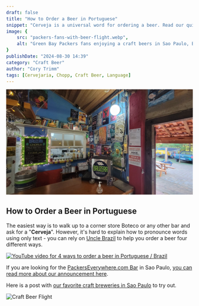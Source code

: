 ```yaml
---
draft: false
title: "How to Order a Beer in Portuguese"
snippet: "Cerveja is a universal word for ordering a beer. Read our quick post on how to order a cold one."
image: {
    src: "packers-fans-with-beer-flight.webp",
    alt: "Green Bay Packers fans enjoying a craft beers in Sao Paulo, Brazil"
}
publishDate: "2024-08-30 14:39"
category: "Craft Beer"
author: "Cory Trimm"
tags: [Cervejaria, Chopp, Craft Beer, Language]
---
```


![Interior of Bauzera Cervejaria](../../../assets/bauzera.jpg)

## How to Order a Beer in Portuguese

The easiest way is to walk up to a corner store Boteco or any other bar and ask for a "**Cerveja**". However, it's hard to explain how to pronounce words using only text - you can rely on [Uncle Brazil](https://www.youtube.com/@UncleBrazil) to help you order a beer four different ways.

[![YouTube video for 4 ways to order a beer in Portuguese / Brazil](https://img.youtube.com/vi/m8Lq3Cns7oI/0.jpg)](https://www.youtube.com/watch?v=m8Lq3Cns7oI)

If you are looking for the [PackersEverywhere.com Bar](https://www.packerseverywhere.com/find-a-bar/bar-details/Index?id=dade858a-fa8f-6ce3-be09-ff000095b832) in Sao Paulo, [you can read more about our announcement here](/blog/announcing-omalleys-as-the-packers-everywhere-bar/).

Here is a post with [our favorite craft breweries in Sao Paulo](/blog/beer-to-try-in-sao-paulo/) to try out.

![Craft Beer Flight](../../../assets/beer-flight.png)
